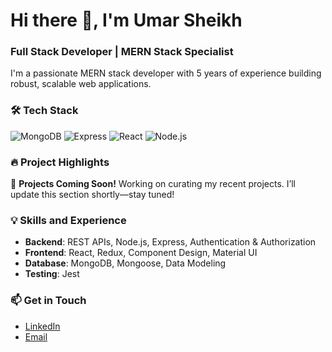 # Hi there 👋, I'm Umar Sheikh
### Full Stack Developer | MERN Stack Specialist

I'm a passionate MERN stack developer with 5 years of experience building robust, scalable web applications.

### 🛠️ Tech Stack
![MongoDB](https://img.shields.io/badge/-MongoDB-47A248?style=flat&logo=mongodb&logoColor=white)
![Express](https://img.shields.io/badge/-Express-000000?style=flat&logo=express&logoColor=white)
![React](https://img.shields.io/badge/-React-61DAFB?style=flat&logo=react&logoColor=white)
![Node.js](https://img.shields.io/badge/-Node.js-339933?style=flat&logo=node.js&logoColor=white)

### 🔥 Project Highlights
 🚧 **Projects Coming Soon!**
 Working on curating my recent projects. I’ll update this section shortly—stay tuned!


### 💡 Skills and Experience
- **Backend**: REST APIs, Node.js, Express, Authentication & Authorization
- **Frontend**: React, Redux, Component Design, Material UI
- **Database**: MongoDB, Mongoose, Data Modeling
- **Testing**: Jest

### 📫 Get in Touch
- [LinkedIn](http://www.linkedin.com/in/umar-sheikh-08437214b)
- [Email](mailto:sheikhgarts@gmail.com)

